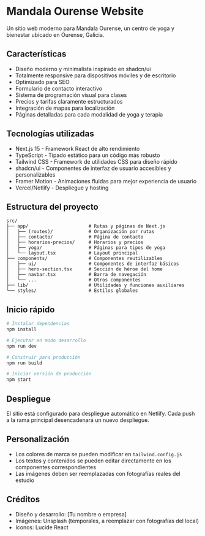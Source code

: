 # Mandala Ourense Website

Un sitio web moderno para Mandala Ourense, un centro de yoga y bienestar ubicado en Ourense, Galicia.

## Características

- Diseño moderno y minimalista inspirado en shadcn/ui
- Totalmente responsive para dispositivos móviles y de escritorio
- Optimizado para SEO
- Formulario de contacto interactivo
- Sistema de programación visual para clases
- Precios y tarifas claramente estructurados
- Integración de mapas para localización
- Páginas detalladas para cada modalidad de yoga y terapia

## Tecnologías utilizadas

- Next.js 15 - Framework React de alto rendimiento
- TypeScript - Tipado estático para un código más robusto
- Tailwind CSS - Framework de utilidades CSS para diseño rápido
- shadcn/ui - Componentes de interfaz de usuario accesibles y personalizables
- Framer Motion - Animaciones fluidas para mejor experiencia de usuario
- Vercel/Netlify - Despliegue y hosting

## Estructura del proyecto

```
src/
├── app/                      # Rutas y páginas de Next.js
│   ├── (routes)/             # Organización por rutas
│   ├── contacto/             # Página de contacto
│   ├── horarios-precios/     # Horarios y precios
│   ├── yoga/                 # Páginas para tipos de yoga
│   └── layout.tsx            # Layout principal
├── components/               # Componentes reutilizables
│   ├── ui/                   # Componentes de interfaz básicos
│   ├── hero-section.tsx      # Sección de héroe del home
│   ├── navbar.tsx            # Barra de navegación
│   └── ...                   # Otros componentes
├── lib/                      # Utilidades y funciones auxiliares
└── styles/                   # Estilos globales
```

## Inicio rápido

```bash
# Instalar dependencias
npm install

# Ejecutar en modo desarrollo
npm run dev

# Construir para producción
npm run build

# Iniciar versión de producción
npm start
```

## Despliegue

El sitio está configurado para despliegue automático en Netlify. Cada push a la rama principal desencadenará un nuevo despliegue.

## Personalización

- Los colores de marca se pueden modificar en `tailwind.config.js`
- Los textos y contenidos se pueden editar directamente en los componentes correspondientes
- Las imágenes deben ser reemplazadas con fotografías reales del estudio

## Créditos

- Diseño y desarrollo: [Tu nombre o empresa]
- Imágenes: Unsplash (temporales, a reemplazar con fotografías del local)
- Iconos: Lucide React
